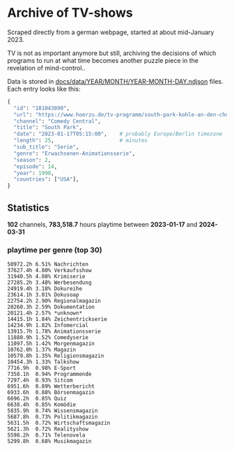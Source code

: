 # Archive of TV-shows

Scraped directly from a german webpage, started at about mid-January 2023.

TV is not as important anymore but still, archiving the decisions of which programs to run at what time
becomes another puzzle piece in the revelation of mind-control.. 

Data is stored in [docs/data/YEAR/MONTH/YEAR-MONTH-DAY.ndjson](docs/data/) files. 
Each entry looks like this:

```python
{
  "id": "181043890", 
  "url": "https://www.hoerzu.de/tv-programm/south-park-kohle-an-den-chefkoch/bid_181043890/", 
  "channel": "Comedy Central", 
  "title": "South Park", 
  "date": "2023-01-17T05:15:00",    # probably Europe/Berlin timezone 
  "length": 25,                     # minutes 
  "sub_title": "Serie", 
  "genre": "Erwachsenen-Animationsserie", 
  "season": 2, 
  "episode": 14, 
  "year": 1998, 
  "countries": ["USA"],
}
```

## Statistics

**102** channels, **783,518.7** hours playtime between **2023-01-17** and **2024-03-31**


### playtime per genre (top 30)

    50972.2h 6.51% Nachrichten
    37627.4h 4.80% Verkaufsshow
    31940.5h 4.08% Krimiserie
    27285.2h 3.48% Werbesendung
    24919.4h 3.18% Dokureihe
    23614.1h 3.01% Dokusoap
    22754.2h 2.90% Regionalmagazin
    20260.3h 2.59% Dokumentation
    20121.4h 2.57% *unknown*
    14415.1h 1.84% Zeichentrickserie
    14234.9h 1.82% Infomercial
    13915.7h 1.78% Animationsserie
    11880.9h 1.52% Comedyserie
    11097.5h 1.42% Morgenmagazin
    10762.0h 1.37% Magazin
    10579.8h 1.35% Religionsmagazin
    10454.3h 1.33% Talkshow
    7716.9h  0.98% E-Sport
    7358.1h  0.94% Programmende
    7297.4h  0.93% Sitcom
    6951.6h  0.89% Wetterbericht
    6933.6h  0.88% Börsenmagazin
    6696.2h  0.85% Quiz
    6638.4h  0.85% Komödie
    5835.9h  0.74% Wissensmagazin
    5687.8h  0.73% Politikmagazin
    5631.5h  0.72% Wirtschaftsmagazin
    5621.3h  0.72% Realityshow
    5598.2h  0.71% Telenovela
    5299.8h  0.68% Musikmagazin
